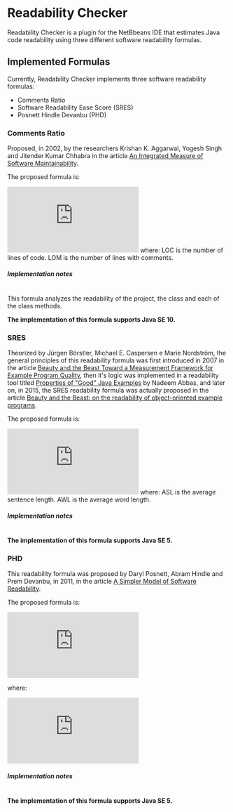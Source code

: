 # Readability Checker

Readability Checker is a plugin for the NetBbeans IDE that estimates Java code readability using three different software readability formulas.

## Implemented Formulas

Currently, Readability Checker implements three software readability formulas:

* Comments Ratio
* Software Readability Ease Score (SRES)
* Posnett Hindle Devanbu (PHD)

### Comments Ratio

Proposed, in 2002, by the researchers Krishan K. Aggarwal, Yogesh Singh and Jitender Kumar Chhabra in the article [An Integrated Measure of Software Maintainability](https://ieeexplore.ieee.org/document/981648/).

The proposed formula is:

![equation](http://www.sciweavers.org/tex2img.php?eq=CR%20%3D%20LOC%20%20%2F%20%20LOM&bc=White&fc=Black&im=jpg&fs=12&ff=arev&edit=0)
where:
LOC is the number of lines of code.
LOM is the number of lines with comments.

##### Implementation notes

#  

This formula analyzes the readability of the project, the class and each of the class methods.

**The implementation of this formula supports Java SE 10.**

### SRES

Theorized by Jürgen Börstler, Michael E. Caspersen e Marie Nordström, the general principles of this readability formula was first introduced in 2007 in the article [Beauty and the Beast Toward a Measurement Framework for Example Program Quality](https://pdfs.semanticscholar.org/8c41/1a1fb987966f2020765069dc21881826e635.pdf), then it's logic was implemented in a readability tool titled [Properties of "Good" Java Examples](http://www8.cs.umu.se/education/examina/Rapporter/NadeemAbbas_v2.pdf) by Nadeem Abbas, and later on, in 2015, the SRES readability formula was actually proposed in the article [Beauty and the Beast: on the readability of object-oriented example programs](https://link.springer.com/article/10.1007/s11219-015-9267-5).

The proposed formula is:

![equation](http://www.sciweavers.org/tex2img.php?eq=SRES%20%3D%20ASL%20-%200.1%20%20%5Ctimes%20%20AWL&bc=White&fc=Black&im=jpg&fs=12&ff=arev&edit=0)
where:
ASL is the average sentence length.
AWL is the average word length.

##### Implementation notes

# 

**The implementation of this formula supports Java SE 5.**

### PHD

This readability formula was proposed by Daryl Posnett, Abram Hindle and Prem Devanbu, in 2011, in the article [A Simpler Model of Software Readability](https://dl.acm.org/citation.cfm?id=1985454).

The proposed formula is:

![equation](http://www.sciweavers.org/tex2img.php?eq=%20%5Cfrac%7B1%7D%7B1%2B%20e%5E%7B-z%7D%20%7D%20&bc=White&fc=Black&im=jpg&fs=12&ff=arev&edit=0)

where:

![equation](http://www.sciweavers.org/tex2img.php?eq=z%20%3D%208.87%20-%200.033%20%20%5Ctimes%20%20Volume%20%2B%200.40%20%20%5Ctimes%20%20Lines%20-%201.5%20%20%5Ctimes%20%20Entropy&bc=White&fc=Black&im=jpg&fs=12&ff=arev&edit=0)

##### Implementation notes

# 

**The implementation of this formula supports Java SE 5.**
